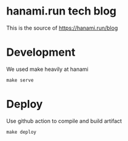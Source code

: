 # hanami.run tech blog

This is the source of https://hanami.run/blog

# Development

We used make heavily at hanami

```
make serve
```

# Deploy

Use github action to compile and build artifact

```
make deploy
```
